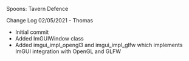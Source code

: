 Spoons: Tavern Defence

Change Log 02/05/2021 - Thomas
- Initial commit
- Added ImGUIWindow class
- Added imgui_impl_opengl3 and imgui_impl_glfw which implements ImGUI integration with OpenGL and GLFW
